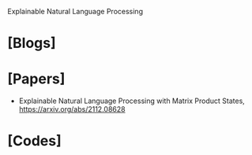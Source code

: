 Explainable Natural Language Processing

# [Blogs]

# [Papers]
+ Explainable Natural Language Processing with Matrix Product States, https://arxiv.org/abs/2112.08628


# [Codes]

